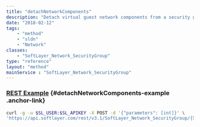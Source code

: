 ```yaml
---
title: "detachNetworkComponents"
description: "Detach virtual guest network components from a security group by deleting its [SoftLayer_Virtual_Network_SecurityGroup_NetworkComponentBinding](/reference/datatypes/SoftLayer_Virtual_Network_SecurityGroup_NetworkComponentBinding). "
date: "2018-02-12"
tags:
    - "method"
    - "sldn"
    - "Network"
classes:
    - "SoftLayer_Network_SecurityGroup"
type: "reference"
layout: "method"
mainService : "SoftLayer_Network_SecurityGroup"
---
```


### [REST Example](#detachNetworkComponents-example) <a href="/article/rest/"><i class="fas fa-question"></i></a> {#detachNetworkComponents-example .anchor-link} 
```bash
curl -g -u $SL_USER:$SL_APIKEY -X POST -d '{"parameters": [int]}' \
'https://api.softlayer.com/rest/v3.1/SoftLayer_Network_SecurityGroup/{SoftLayer_Network_SecurityGroupID}/detachNetworkComponents'
```
